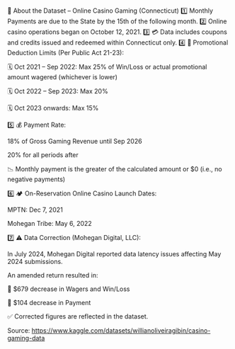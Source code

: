 📄 About the Dataset – Online Casino Gaming (Connecticut)
1️⃣ Monthly Payments are due to the State by the 15th of the following month.
2️⃣ Online casino operations began on October 12, 2021.
3️⃣ 💳 Data includes coupons and credits issued and redeemed within Connecticut only.
4️⃣ 🎯 Promotional Deduction Limits (Per Public Act 21-23):

🗓️ Oct 2021 – Sep 2022: Max 25% of Win/Loss or actual promotional amount wagered (whichever is lower)

🗓️ Oct 2022 – Sep 2023: Max 20%

🗓️ Oct 2023 onwards: Max 15%

5️⃣ 💰 Payment Rate:

18% of Gross Gaming Revenue until Sep 2026

20% for all periods after

📉 Monthly payment is the greater of the calculated amount or $0 (i.e., no negative payments)

6️⃣ 🏕️ On-Reservation Online Casino Launch Dates:

MPTN: Dec 7, 2021

Mohegan Tribe: May 6, 2022

7️⃣ ⚠️ Data Correction (Mohegan Digital, LLC):

In July 2024, Mohegan Digital reported data latency issues affecting May 2024 submissions.

An amended return resulted in:

🔻 $679 decrease in Wagers and Win/Loss

🔻 $104 decrease in Payment

✅ Corrected figures are reflected in the dataset.

Source: https://www.kaggle.com/datasets/willianoliveiragibin/casino-gaming-data
